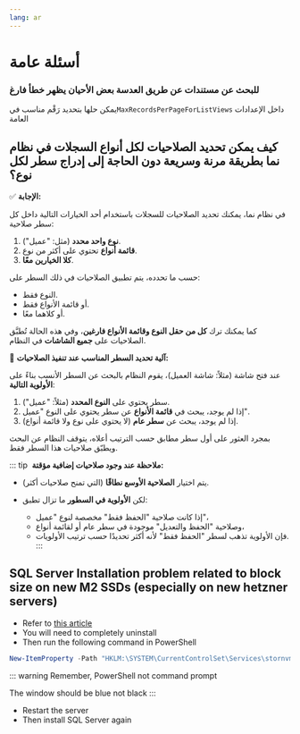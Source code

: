 ```yaml
---
lang: ar
---
```


# أسئلة عامة 
<ServerBaseURL/>

### للبحث عن مستندات عن طريق العدسة بعض الأحيان يظهر خطأ فارغ
يمكن حلها بتحديد رَقْم مناسب في`MaxRecordsPerPageForListViews` داخل الإعدادات العامة
<GlobalConfigOption option-code="value.info.maxRecordsPerPageForListViews" />

##  كيف يمكن تحديد الصلاحيات لكل أنواع السجلات في نظام نما بطريقة مرنة وسريعة دون الحاجة إلى إدراج سطر لكل نوع؟

✅ **الإجابة:**

في نظام نما، يمكنك تحديد الصلاحيات للسجلات باستخدام أحد الخيارات التالية داخل كل سطر صلاحية:

1. **نوع واحد محدد** (مثل: "عميل").
2. **قائمة أنواع** تحتوي على أكثر من نوع.
3. **كلا الخيارين معًا**.

حسب ما تحدده، يتم تطبيق الصلاحيات في ذلك السطر على:

* النوع فقط.
* أو قائمة الأنواع فقط.
* أو كلاهما معًا.

كما يمكنك ترك **كل من حقل النوع وقائمة الأنواع فارغين**، وفي هذه الحالة تُطبَّق الصلاحيات على **جميع الشاشات** في النظام.

🔽 **آلية تحديد السطر المناسب عند تنفيذ الصلاحيات:**

عند فتح شاشة (مثلاً: شاشة العميل)، يقوم النظام بالبحث عن السطر الأنسب بناءً على **الأولوية التالية**:

1. سطر يحتوي على **النوع المحدد** (مثلاً: "عميل").
2. إذا لم يوجد، يبحث في **قائمة الأنواع** عن سطر يحتوي على النوع "عميل".
3. إذا لم يوجد، يبحث عن **سطر عام** (لا يحتوي على نوع ولا قائمة أنواع).

بمجرد العثور على أول سطر مطابق حسب الترتيب أعلاه، يتوقف النظام عن البحث ويطبّق صلاحيات هذا السطر فقط.

::: tip ️ **ملاحظة عند وجود صلاحيات إضافية مؤقتة:**

* يتم اختيار **الصلاحية الأوسع نطاقًا** (التي تمنح صلاحيات أكثر).
* لكن **الأولوية في السطور** ما تزال تطبق:

    * إذا كانت صلاحية "الحفظ فقط" مخصصة لنوع "عميل"،
    * وصلاحية "الحفظ والتعديل" موجودة في سطر عام أو لقائمة أنواع،
    * فإن الأولوية تذهب لسطر "الحفظ فقط" لأنه أكثر تحديدًا حسب ترتيب الأولويات.
:::

<ltr>

## SQL Server Installation problem related to block size on new M2 SSDs (especially on new hetzner servers)
* Refer to [this article](https://learn.microsoft.com/en-us/troubleshoot/sql/database-engine/database-file-operations/troubleshoot-os-4kb-disk-sector-size?tabs=PowerShell)
* You will need to completely uninstall 
* Then run the following command in PowerShell 
```powershell
New-ItemProperty -Path "HKLM:\SYSTEM\CurrentControlSet\Services\stornvme\Parameters\Device" -Name   "ForcedPhysicalSectorSizeInBytes" -PropertyType MultiString        -Force -Value "* 4095"
```
::: warning
Remember, PowerShell not command prompt

The window should be blue not black
:::
* Restart the server
* Then install SQL Server again

</ltr>